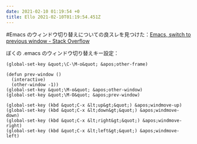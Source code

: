 ```yaml
---
date: 2021-02-10 01:19:54 +0
title: Ello 2021-02-10T01:19:54.451Z
---
```

#Emacs のウィンドウ切り替えについての良スレを見つけた：[Emacs, switch to previous window - Stack Overflow](https://stackoverflow.com/questions/91071/emacs-switch-to-previous-window)

ぼくの .emacs のウィンドウ切り替えキー設定：

```
(global-set-key &quot;\C-\M-o&quot; &apos;other-frame)

(defun prev-window ()
  (interactive)
  (other-window -1))
(global-set-key &quot;\M-o&quot; &apos;other-window)
(global-set-key &quot;\M-O&quot; &apos;prev-window)

(global-set-key (kbd &quot;C-x &lt;up&gt;&quot;) &apos;windmove-up)
(global-set-key (kbd &quot;C-x &lt;down&gt;&quot;) &apos;windmove-down)
(global-set-key (kbd &quot;C-x &lt;right&gt;&quot;) &apos;windmove-right)
(global-set-key (kbd &quot;C-x &lt;left&gt;&quot;) &apos;windmove-left)
```

